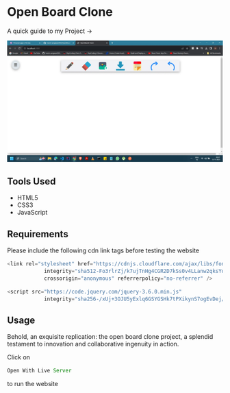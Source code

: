 # Open Board Clone

A quick guide to my Project ->

<img src ="/image.webp">

## Tools Used

- HTML5
- CSS3
- JavaScript

## Requirements

Please include the following cdn link tags before testing the website

```js
<link rel="stylesheet" href="https://cdnjs.cloudflare.com/ajax/libs/font-awesome/6.0.0-beta3/css/all.min.css"
            integrity="sha512-Fo3rlrZj/k7ujTnHg4CGR2D7kSs0v4LLanw2qksYuRlEzO+tcaEPQogQ0KaoGN26/zrn20ImR1DfuLWnOo7aBA=="
            crossorigin="anonymous" referrerpolicy="no-referrer" />
``` 
```js
<script src="https://code.jquery.com/jquery-3.6.0.min.js"
            integrity="sha256-/xUj+3OJU5yExlq6GSYGSHk7tPXikynS7ogEvDej/m4=" crossorigin="anonymous"></script>
``` 


## Usage

Behold, an exquisite replication: the open board clone project, a splendid testament to innovation and collaborative ingenuity in action.

Click on

```js
Open With Live Server
``` 
to run the website
